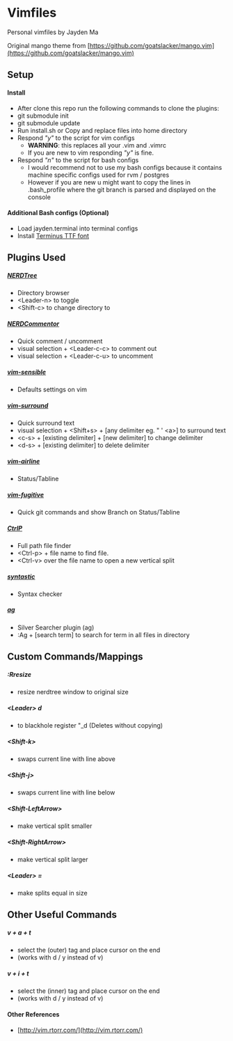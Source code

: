 # Vimfiles
Personal vimfiles by Jayden Ma

Original mango theme from [https://github.com/goatslacker/mango.vim](https://github.com/goatslacker/mango.vim)


## Setup
#### Install
- After clone this repo run the following commands to clone the plugins:
- git submodule init
- git submodule update
- Run install.sh or Copy and replace files into home directory
- Respond *"y"* to the script for vim configs
	- **WARNING**: this replaces all your .vim and .vimrc
	- If you are new to vim responding *"y"* is fine.
- Respond *"n"* to the script for bash configs
	- I would recommend not to use my bash configs because it contains machine specific configs used for rvm / postgres
	- However if you are new u might want to copy the lines in .bash_profile where the git branch is parsed and displayed on the console
 
#### Additional Bash configs (Optional)
- Load jayden.terminal into terminal configs
- Install [Terminus TTF font](http://files.ax86.net/terminus-ttf/)


## Plugins Used
##### [NERDTree](https://github.com/scrooloose/nerdtree)
- Directory browser
- &lt;Leader-n&gt; to toggle
- &lt;Shift-c&gt; to change directory to

##### [NERDCommentor](https://github.com/scrooloose/nerdcommenter)
- Quick comment / uncomment
- visual selection + &lt;Leader-c-c&gt; to comment out
- visual selection + &lt;Leader-c-u&gt; to uncomment

##### [vim-sensible](https://github.com/tpope/vim-sensible)
- Defaults settings on vim

##### [vim-surround](https://github.com/tpope/vim-surround)
- Quick surround text
- visual selection + &lt;Shift+s&gt; + [any delimiter eg. " ' &lt;a&gt;] to surround text
- &lt;c-s&gt; + [existing delimiter] + [new delimiter] to change delimiter
- &lt;d-s&gt; + [existing delimiter] to delete delimiter

##### [vim-airline](https://github.com/bling/vim-airline)
- Status/Tabline

##### [vim-fugitive](https://github.com/tpope/vim-fugitive)
- Quick git commands and show Branch on Status/Tabline

##### [CtrlP](https://github.com/kien/ctrlp.vim)
- Full path file finder
- &lt;Ctrl-p&gt; + file name to find file. 
- &lt;Ctrl-v&gt; over the file name to open a new vertical split

##### [syntastic](https://github.com/scrooloose/syntastic)
- Syntax checker

##### [ag](https://github.com/rking/ag.vim)
- Silver Searcher plugin (ag)
- :Ag + [search term] to search for term in all files in directory


## Custom Commands/Mappings
##### :Rresize
- resize nerdtree window to original size

##### \<Leader\> d
- to blackhole register "\_d (Deletes without copying)

##### \<Shift-k\>
- swaps current line with line above

##### \<Shift-j\>
- swaps current line with line below

##### \<Shift-LeftArrow\>
- make vertical split smaller

##### \<Shift-RightArrow\>
- make vertical split larger 

##### \<Leader\> =
- make splits equal in size 


## Other Useful Commands
##### v + a + t
- select the (outer) tag and place cursor on the end
- (works with d / y instead of v)

##### v + i + t
- select the (inner) tag and place cursor on the end
- (works with d / y instead of v)

#### Other References
- [http://vim.rtorr.com/](http://vim.rtorr.com/)